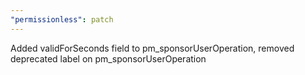 ```yaml
---
"permissionless": patch
---
```


Added validForSeconds field to pm_sponsorUserOperation, removed deprecated label on pm_sponsorUserOperation

